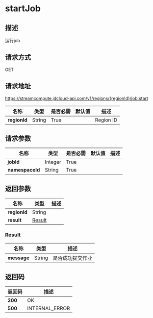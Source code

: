 # startJob


## 描述
运行job

## 请求方式
GET

## 请求地址
https://streamcompute.jdcloud-api.com/v1/regions/{regionId}/job:start

|名称|类型|是否必需|默认值|描述|
|---|---|---|---|---|
|**regionId**|String|True||Region ID|

## 请求参数
|名称|类型|是否必需|默认值|描述|
|---|---|---|---|---|
|**jobId**|Integer|True|||
|**namespaceId**|String|True|||


## 返回参数
|名称|类型|描述|
|---|---|---|
|**regionId**|String||
|**result**|[Result](##Result)||


### <a name="Result">Result</a>
|名称|类型|描述|
|---|---|---|
|**message**|String|是否成功提交作业|

## 返回码
|返回码|描述|
|---|---|
|**200**|OK|
|**500**|INTERNAL_ERROR|
